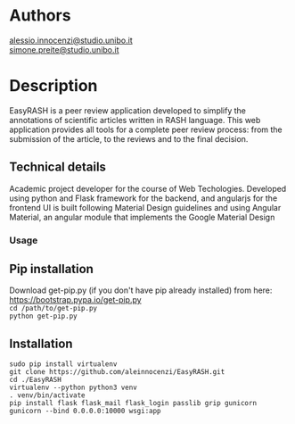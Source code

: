 
# Authors

alessio.innocenzi@studio.unibo.it  
simone.preite@studio.unibo.it

# Description

EasyRASH is a peer review application developed to simplify the annotations of scientific articles written in RASH language.
This web application provides all tools for a complete peer review process: from the submission of the article, to the reviews and to the final decision.

## Technical details

Academic project developer for the course of Web Techologies.
Developed using python and Flask framework for the backend, and angularjs for the frontend
UI is built following Material Design guidelines and using Angular Material, an angular module 
that implements the Google Material Design

### Usage

## Pip installation

Download get-pip.py (if you don't have pip already installed) from here: https://bootstrap.pypa.io/get-pip.py  
`cd /path/to/get-pip.py`  
`python get-pip.py` 

## Installation

`sudo pip install virtualenv`  
`git clone https://github.com/aleinnocenzi/EasyRASH.git`  
`cd ./EasyRASH`  
`virtualenv --python python3 venv`  
`. venv/bin/activate`  
`pip install flask flask_mail flask_login passlib grip gunicorn`  
`gunicorn --bind 0.0.0.0:10000 wsgi:app`   